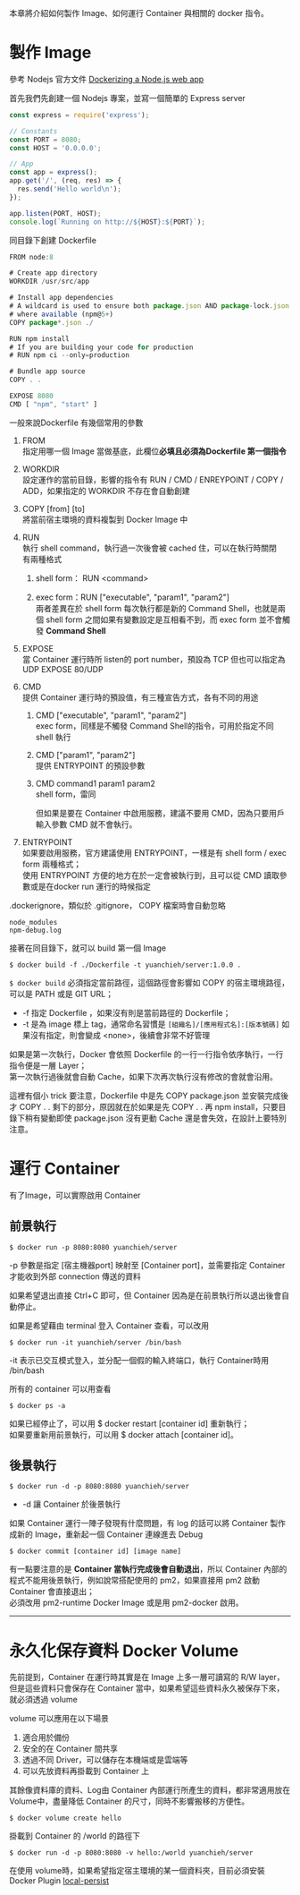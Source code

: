 本章將介紹如何製作 Image、如何運行 Container 與相關的 docker 指令。

# 製作 Image

參考 Nodejs 官方文件 [Dockerizing a Node.js web app](https://nodejs.org/en/docs/guides/nodejs-docker-webapp/)

首先我們先創建一個 Nodejs 專案，並寫一個簡單的 Express server

```js
const express = require('express');

// Constants
const PORT = 8080;
const HOST = '0.0.0.0';

// App
const app = express();
app.get('/', (req, res) => {
  res.send('Hello world\n');
});

app.listen(PORT, HOST);
console.log(`Running on http://${HOST}:${PORT}`);
```

同目錄下創建 Dockerfile

```js
FROM node:8

# Create app directory
WORKDIR /usr/src/app

# Install app dependencies
# A wildcard is used to ensure both package.json AND package-lock.json are copied
# where available (npm@5+)
COPY package*.json ./

RUN npm install
# If you are building your code for production
# RUN npm ci --only=production

# Bundle app source
COPY . .

EXPOSE 8080
CMD [ "npm", "start" ]
```

一般來說Dockerfile 有幾個常用的參數

1. FROM  
   指定用哪一個 Image 當做基底，此欄位**必填且必須為Dockerfile 第一個指令**

2. WORKDIR  
   設定運作的當前目錄，影響的指令有 RUN / CMD / ENREYPOINT / COPY / ADD，如果指定的 WORKDIR 不存在會自動創建

3. COPY \[from\] \[to\]  
   將當前宿主環境的資料複製到 Docker Image 中

4. RUN  
   執行 shell command，執行過一次後會被 cached 住，可以在執行時關閉  
   有兩種格式

   1. shell form： RUN &lt;command&gt;

   2. exec form：RUN \["executable", "param1", "param2"\]  
      兩者差異在於 shell form 每次執行都是新的 Command Shell，也就是兩個 shell form 之間如果有變數設定是互相看不到，而 exec form 並不會觸發 **Command Shell**

5. EXPOSE  
   當 Container 運行時所 listen的 port number，預設為 TCP 但也可以指定為 UDP EXPOSE 80/UDP

6. CMD  
   提供 Container 運行時的預設值，有三種宣告方式，各有不同的用途

   1. CMD \["executable", "param1", "param2"\]  
      exec form，同樣是不觸發 Command Shell的指令，可用於指定不同 shell 執行

   2. CMD \["param1", "param2"\]  
      提供 ENTRYPOINT 的預設參數

   3. CMD command1 param1 param2  
      shell form，雷同

      但如果是要在 Container 中啟用服務，建議不要用 CMD，因為只要用戶輸入參數 CMD 就不會執行。

7. ENTRYPOINT  
   如果要啟用服務，官方建議使用 ENTRYPOINT，一樣是有 shell form / exec form 兩種格式；  
   使用 ENTRYPOINT 方便的地方在於一定會被執行到，且可以從 CMD 讀取參數或是在docker run 運行的時候指定

.dockerignore，類似於 .gitignore， COPY 檔案時會自動忽略

```
node_modules
npm-debug.log
```

接著在同目錄下，就可以 build 第一個 Image

```
$ docker build -f ./Dockerfile -t yuanchieh/server:1.0.0 .
```

`$ docker build` 必須指定當前路徑，這個路徑會影響如 COPY 的宿主環境路徑，可以是 PATH 或是 GIT URL；

* -f 指定 Dockerfile ，如果沒有則是當前路徑的 Dockerfile；
* -t 是為 image 標上 tag，通常命名習慣是 `[組織名]/[應用程式名]:[版本號碼]` 如果沒有指定，則會變成 &lt;none&gt;，後續會非常不好管理

如果是第一次執行，Docker 會依照 Dockerfile 的一行一行指令依序執行，一行指令便是一層 Layer；  
第一次執行過後就會自動 Cache，如果下次再次執行沒有修改的會就會沿用。

這裡有個小 trick 要注意，Dockerfile 中是先 COPY package.json 並安裝完成後才 COPY . . 剩下的部分，原因就在於如果是先 COPY . . 再 npm install，只要目錄下稍有變動即使 package.json 沒有更動 Cache 還是會失效，在設計上要特別注意。

# 運行 Container

有了Image，可以實際啟用 Container

## 前景執行

```
$ docker run -p 8080:8080 yuanchieh/server
```

-p 參數是指定 \[宿主機器port\] 映射至 \[Container port\]，並需要指定 Container 才能收到外部 connection 傳送的資料

如果希望退出直接 Ctrl+C 即可，但 Container 因為是在前景執行所以退出後會自動停止。

如果是希望藉由 terminal 登入 Container 查看，可以改用

```
$ docker run -it yuanchieh/server /bin/bash
```

-it 表示已交互模式登入，並分配一個假的輸入終端口，執行 Container時用 /bin/bash

所有的 container 可以用查看

```
$ docker ps -a
```

如果已經停止了，可以用 $ docker restart \[container id\] 重新執行；  
如果要重新用前景執行，可以用 $ docker attach \[container id\]。

## 後景執行

```
$ docker run -d -p 8080:8080 yuanchieh/server
```

* -d 讓 Container 於後景執行

如果 Container 運行一陣子發現有什麼問題，有 log 的話可以將 Container 製作成新的 Image，重新起一個 Container 連線進去 Debug

```
$ docker commit [container id] [image name]
```

有一點要注意的是 **Container 當執行完成後會自動退出**，所以 Container 內部的程式不能用後景執行，例如說常搭配使用的 pm2，如果直接用 pm2 啟動 Container 會直接退出；  
必須改用 pm2-runtime  Docker Image 或是用 pm2-docker 啟用。

---

# 永久化保存資料 Docker Volume

先前提到，Container 在運行時其實是在 Image 上多一層可讀寫的 R/W layer，但是這些資料只會保存在 Container 當中，如果希望這些資料永久被保存下來，就必須透過 volume

volume 可以應用在以下場景

1. 適合用於備份
2. 安全的在 Container 間共享
3. 透過不同 Driver，可以儲存在本機端或是雲端等
4. 可以先放資料再掛載到 Container 上

其餘像資料庫的資料、Log由 Container 內部運行所產生的資料，都非常適用放在 Volume中，盡量降低 Container 的尺寸，同時不影響搬移的方便性。

```
$ docker volume create hello
```

掛載到 Container 的 /world 的路徑下

```
$ docker run -d -p 8080:8080 -v hello:/world yuanchieh/server
```

在使用 volume時，如果希望指定宿主環境的某一個資料夾，目前必須安裝 Docker Plugin  [local-persist](https://github.com/CWSpear/local-persist)

